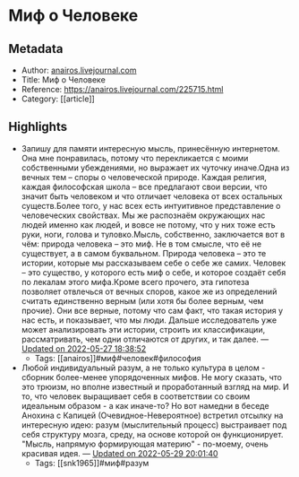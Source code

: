 # Миф о Человеке

## Metadata
- Author: [anairos.livejournal.com]()
- Title: Миф о Человеке
- Reference: https://anairos.livejournal.com/225715.html
- Category: [[article]]

## Highlights
- Запишу для памяти интересную мысль, принесённую интернетом. Она мне понравилась, потому что перекликается с моими собственными убеждениями, но выражает их чуточку иначе.Одна из вечных тем – споры о человеческой природе. Каждая религия, каждая философская школа – все предлагают свои версии, что значит быть человеком и что отличает человека от всех остальных существ.Более того, у нас всех есть интуитивное представление о человеческих свойствах. Мы же распознаём окружающих нас людей именно как людей, и вовсе не потому, что у них тоже есть руки, ноги, голова и туловко.Мысль, собственно, заключается вот в чём: природа человека – это миф. Не в том смысле, что её не существует, а в самом буквальном. Природа человека – это те истории, которые мы рассказываем себе о себе же самих. Человек – это существо, у которого есть миф о себе, и которое создаёт себя по лекалам этого мифа.Кроме всего прочего, эта гипотеза позволяет отвлечься от вечных споров, какое же из определений считать единственно верным (или хотя бы более верным, чем прочие). Они все верные, потому что сам факт, что такая история у нас есть, и показывает, что мы люди. Дальше исследователь уже может анализировать эти истории, строить их классификации, рассматривать, чем одни отличаются от других, и так далее. — [Updated on 2022-05-27 18:38:52](https://hyp.is/HDQRDt3TEeyYLT-EhJIltA/anairos.livejournal.com/225715.html)
   - Tags: [[anairos]]#миф#человек#философия
- Любой индивидуальный разум, а не только культура в целом - сборник более-менее упорядоченных мифов. Не могу сказать, что это трюизм, но вполне известный и проработанный взгляд на мир. И то, что человек выращивает себя в соответствии со своим идеальным образом - а как иначе-то? Но вот намедни в беседе Анохина с Капицей (Очевидное-Невероятное) встретил отсылку на интересную идею: разум (мыслительный процесс) выстраивает под себя структуру мозга, среду, на основе которой он функционирует. "Мысль, напрямую формирующая материю" - по-моему, очень красивая идея. — [Updated on 2022-05-29 20:01:40](https://hyp.is/iIVcLN3UEeywLjP-nyIWHw/anairos.livejournal.com/225715.html)
   - Tags: [[snk1965]]#миф#разум
